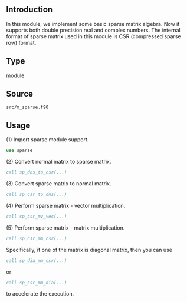 ## Introduction

In this module, we implement some basic sparse matrix algebra. Now it supports both double precision real and complex numbers. The internal format of sparse matrix used in this module is CSR (compressed sparse row) format.

## Type

module

## Source

`src/m_sparse.f90`

## Usage

(1) Import sparse module support.

```fortran
use sparse
```

(2) Convert normal matrix to sparse matrix.

```fortran
call sp_dns_to_csr(...)
```

(3) Convert sparse matrix to normal matrix.

```fortran
call sp_csr_to_dns(...)
```

(4) Perform sparse matrix - vector multiplication.

```fortran
call sp_csr_mv_vec(...)
```

(5) Perform sparse matrix - matrix multiplication.

```fortran
call sp_csr_mm_csr(...)
```

Specifically, if one of the matrix is diagonal matrix, then you can use

```fortran
call sp_dia_mm_csr(...)
```

or

```fortran
call sp_csr_mm_dia(...)
```

to accelerate the execution.
